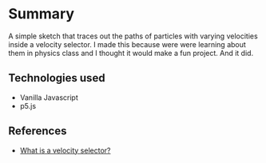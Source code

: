 # Summary
A simple sketch that traces out the paths of particles with varying velocities inside a velocity selector. I made this because were were learning about them in physics class and I thought it would make a fun project. And it did.

## Technologies used
- Vanilla Javascript
- p5.js

## References
- [What is a velocity selector?](https://www.miniphysics.com/velocity-selector.html)